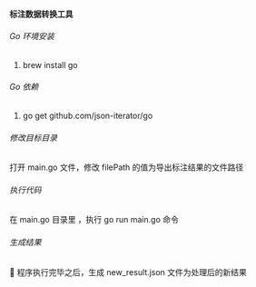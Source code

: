 #### 标注数据转换工具

###### Go 环境安装

1. brew install go

###### Go 依赖

1. go get github.com/json-iterator/go

###### 修改目标目录

打开 main.go 文件，修改 filePath 的值为导出标注结果的文件路径

###### 执行代码

在 main.go 目录里 ，执行 go run main.go 命令

###### 生成结果

 程序执行完毕之后，生成 new_result.json 文件为处理后的新结果
